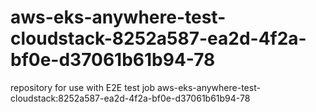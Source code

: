 # aws-eks-anywhere-test-cloudstack-8252a587-ea2d-4f2a-bf0e-d37061b61b94-78
repository for use with E2E test job aws-eks-anywhere-test-cloudstack:8252a587-ea2d-4f2a-bf0e-d37061b61b94-78

